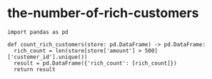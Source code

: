 
  # the-number-of-rich-customers

  ```pythondata
  import pandas as pd

def count_rich_customers(store: pd.DataFrame) -> pd.DataFrame:
    rich_count = len(store[store['amount'] > 500]['customer_id'].unique())
    result = pd.DataFrame({'rich_count': [rich_count]})
    return result
  ```
  
